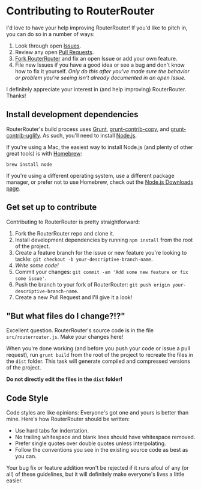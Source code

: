# Contributing to RouterRouter

I'd love to have your help improving RouterRouter! If you'd like to pitch in, you can do so in a number of ways:

1. Look through open [Issues](https://github.com/jgarber623/RouterRouter/issues).
2. Review any open [Pull Requests](https://github.com/jgarber623/RouterRouter/pulls).
3. [Fork RouterRouter](#getting-set-up-to-contribute) and fix an open Issue or add your own feature.
4. File new Issues if you have a good idea or see a bug and don't know how to fix it yourself. _Only do this after you've made sure the behavior or problem you're seeing isn't already documented in an open Issue._

I definitely appreciate your interest in (and help improving) RouterRouter. Thanks!


## Install development dependencies

RouterRouter's build process uses [Grunt](http://gruntjs.com/), [grunt-contrib-copy](https://github.com/gruntjs/grunt-contrib-copy), and [grunt-contrib-uglify](https://github.com/gruntjs/grunt-contrib-uglify). As such, you'll need to install [Node.js](http://nodejs.org/).

If you're using a Mac, the easiest way to install Node.js (and plenty of other great tools) is with [Homebrew](http://brew.sh/):

	brew install node

If you're using a different operating system, use a different package manager, or prefer not to use Homebrew, check out the [Node.js Downloads page](http://nodejs.org/download/).


## Get set up to contribute

Contributing to RouterRouter is pretty straightforward:

1. Fork the RouterRouter repo and clone it.
2. Install development dependencies by running `npm install` from the root of the project.
3. Create a feature branch for the issue or new feature you're looking to tackle: `git checkout -b your-descriptive-branch-name`.
4. _Write some code!_
5. Commit your changes: `git commit -am 'Add some new feature or fix some issue'`.
6. Push the branch to your fork of RouterRouter: `git push origin your-descriptive-branch-name`.
7. Create a new Pull Request and I'll give it a look!


## "But what files do I change?!?"

Excellent question. RouterRouter's source code is in the file `src/routerrouter.js`. Make your changes here!

When you're done working (and before you push your code or issue a pull request), run `grunt build` from the root of the project to recreate the files in the `dist` folder. This task will generate compiled and compressed versions of the project.

**Do not directly edit the files in the `dist` folder!**


## Code Style

Code styles are like opinions: Everyone's got one and yours is better than mine. Here's how RouterRouter should be written:

- Use hard tabs for indentation.
- No trailing whitespace and blank lines should have whitespace removed.
- Prefer single quotes over double quotes unless interpolating.
- Follow the conventions you see in the existing source code as best as you can.

Your bug fix or feature addition won't be rejected if it runs afoul of any (or all) of these guidelines, but it will definitely make everyone's lives a little easier.